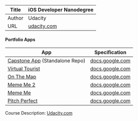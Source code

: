 Title  | iOS Developer Nanodegree
-------|-------------------
Author | Udacity
URL    | [udacity.com](https://www.udacity.com/course/ios-developer-nanodegree--nd003)


#### Portfolio Apps

App | Specification
-------|--------------
[Capstone App](https://github.com/tomtclai/SiteSee) (Standalone Repo)|[docs.google.com](https://docs.google.com/document/d/1CWsC1jszFEYX5EM3CE9sX88FuIZCim4fMNml-lUPKlo/pub?embedded=true)
[Virtual Tourist](Virtual%20Tourist)|[docs.google.com](https://docs.google.com/document/d/1j-UIi1jJGuNWKoEjEk09wwYf4ebefnwcVrUYbiHh1MI/pub?embedded=true)
[On The Map](On%20The%20Map)|[docs.google.com](https://docs.google.com/document/d/1tPF1tmSzVYPSbpl7_JCeMKglKMIs3dUa4OrSAKEYNAs/pub?embedded=true)
[Meme Me 2](Meme%20me%202) |[docs.google.com](https://docs.google.com/document/d/1G2onkzN_weWmiYErhQJw1lB9-zxM-2TQ0N5bNMAaI7I/pub?embedded=true)
[Meme Me](Meme%20me) |[docs.google.com](https://docs.google.com/document/d/1bt-SoB1GgqLebcT2mtE6hglkByzlxrobR5eHFMGPcTg/pub?embedded=true)
[Pitch Perfect](Pitch%20Perfect)|[docs.google.com](https://docs.google.com/document/d/1giyVDlOLBPUyNDVf_Eyqt0Oyxb-3sUDKPFK-XBkZNbc/pub?embedded=true)


Course Description: [Udacity.com](https://www.udacity.com/course/ios-developer-nanodegree--nd003)
